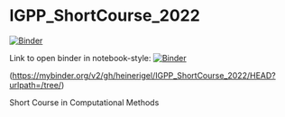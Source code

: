 # IGPP_ShortCourse_2022

[![Binder](https://mybinder.org/badge_logo.svg)](https://mybinder.org/v2/gh/heinerigel/IGPP_ShortCourse_2022/HEAD)

Link to open binder in notebook-style: 
[![Binder](https://mybinder.org/badge_logo.svg)](https://mybinder.org/v2/gh/heinerigel/IGPP_ShortCourse_2022/HEAD?urlpath=/tree/)

(https://mybinder.org/v2/gh/heinerigel/IGPP_ShortCourse_2022/HEAD?urlpath=/tree/)



Short Course in Computational Methods 

